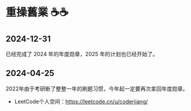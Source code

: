 # 重操舊業 ☕☕

## 2024-12-31

已经完成了 2024 年的年度勋章，2025 年的计划也已经开始了。

## 2024-04-25

2022年由于考研断了整整一年的刷题习惯，今年起一定要再次拿回年度勋章。

- LeetCode个人空间：https://leetcode.cn/u/coderjiang/